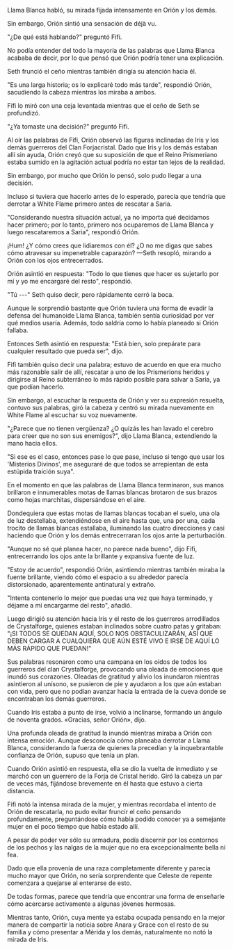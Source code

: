 
Llama Blanca habló, su mirada fijada intensamente en Orión y los demás.

Sin embargo, Orión sintió una sensación de déjà vu.

"¿De qué está hablando?" preguntó Fifi.

No podía entender del todo la mayoría de las palabras que Llama Blanca acababa de decir, por lo que pensó que Orión podría tener una explicación.

Seth frunció el ceño mientras también dirigía su atención hacia él.

"Es una larga historia; os lo explicaré todo más tarde", respondió Orión, sacudiendo la cabeza mientras los miraba a ambos.

Fifi lo miró con una ceja levantada mientras que el ceño de Seth se profundizó.

"¿Ya tomaste una decisión?" preguntó Fifi.

Al oír las palabras de Fifi, Orión observó las figuras inclinadas de Iris y los demás guerreros del Clan Forjacristal. Dado que Iris y los demás estaban allí sin ayuda, Orión creyó que su suposición de que el Reino Prismeriano estaba sumido en la agitación actual podría no estar tan lejos de la realidad.

Sin embargo, por mucho que Orión lo pensó, solo pudo llegar a una decisión.

Incluso si tuviera que hacerlo antes de lo esperado, parecía que tendría que derrotar a White Flame primero antes de rescatar a Saria.

"Considerando nuestra situación actual, ya no importa qué decidamos hacer primero; por lo tanto, primero nos ocuparemos de Llama Blanca y luego rescataremos a Saria", respondió Orión.

¡Hum! ¿Y cómo crees que lidiaremos con él? ¿O no me digas que sabes cómo atravesar su impenetrable caparazón? —Seth resopló, mirando a Orión con los ojos entrecerrados.

Orión asintió en respuesta: "Todo lo que tienes que hacer es sujetarlo por mí y yo me encargaré del resto", respondió.

"Tú ---" Seth quiso decir, pero rápidamente cerró la boca.

Aunque le sorprendió bastante que Orión tuviera una forma de evadir la defensa del humanoide Llama Blanca, también sentía curiosidad por ver qué medios usaría. Además, todo saldría como lo había planeado si Orión fallaba.

Entonces Seth asintió en respuesta: "Está bien, solo prepárate para cualquier resultado que pueda ser", dijo.

Fifi también quiso decir una palabra; estuvo de acuerdo en que era mucho más razonable salir de allí, rescatar a uno de los Prismerions heridos y dirigirse al Reino subterráneo lo más rápido posible para salvar a Saria, ya que podían hacerlo.

Sin embargo, al escuchar la respuesta de Orión y ver su expresión resuelta, contuvo sus palabras, giró la cabeza y centró su mirada nuevamente en White Flame al escuchar su voz nuevamente.

"¿Parece que no tienen vergüenza? ¿O quizás les han lavado el cerebro para creer que no son sus enemigos?", dijo Llama Blanca, extendiendo la mano hacia ellos.

"Si ese es el caso, entonces pase lo que pase, incluso si tengo que usar los 'Misterios Divinos', me aseguraré de que todos se arrepientan de esta estúpida traición suya".

En el momento en que las palabras de Llama Blanca terminaron, sus manos brillaron e innumerables motas de llamas blancas brotaron de sus brazos como hojas marchitas, dispersándose en el aire.

Dondequiera que estas motas de llamas blancas tocaban el suelo, una ola de luz destellaba, extendiéndose en el aire hasta que, una por una, cada trocito de llamas blancas estallaba, iluminando las cuatro direcciones y casi haciendo que Orión y los demás entrecerraran los ojos ante la perturbación.

"Aunque no sé qué planea hacer, no parece nada bueno", dijo Fifi, entrecerrando los ojos ante la brillante y expansiva fuente de luz.

"Estoy de acuerdo", respondió Orión, asintiendo mientras también miraba la fuente brillante, viendo cómo el espacio a su alrededor parecía distorsionado, aparentemente antinatural y extraño.

"Intenta contenerlo lo mejor que puedas una vez que haya terminado, y déjame a mí encargarme del resto", añadió.

Luego dirigió su atención hacia Iris y el resto de los guerreros arrodillados de Crystalforge, quienes estaban inclinados sobre cuatro patas y gritaban: "¡SI TODOS SE QUEDAN AQUÍ, SOLO NOS OBSTACULIZARÁN, ASÍ QUE DEBEN CARGAR A CUALQUIERA QUE AÚN ESTÉ VIVO E IRSE DE AQUÍ LO MÁS RÁPIDO QUE PUEDAN!"

Sus palabras resonaron como una campana en los oídos de todos los guerreros del clan Crystalforge, provocando una oleada de emociones que inundó sus corazones. Oleadas de gratitud y alivio los inundaron mientras asintieron al unísono, se pusieron de pie y ayudaron a los que aún estaban con vida, pero que no podían avanzar hacia la entrada de la cueva donde se encontraban los demás guerreros.

Cuando Iris estaba a punto de irse, volvió a inclinarse, formando un ángulo de noventa grados. «Gracias, señor Orión», dijo.

Una profunda oleada de gratitud la inundó mientras miraba a Orión con intensa emoción. Aunque desconocía cómo planeaba derrotar a Llama Blanca, considerando la fuerza de quienes la precedían y la inquebrantable confianza de Orión, supuso que tenía un plan.

Cuando Orión asintió en respuesta, ella se dio la vuelta de inmediato y se marchó con un guerrero de la Forja de Cristal herido. Giró la cabeza un par de veces más, fijándose brevemente en él hasta que estuvo a cierta distancia.

Fifi notó la intensa mirada de la mujer, y mientras recordaba el intento de Orión de rescatarla, no pudo evitar fruncir el ceño pensando profundamente, preguntándose cómo había podido conocer ya a semejante mujer en el poco tiempo que había estado allí.

A pesar de poder ver sólo su armadura, podía discernir por los contornos de los pechos y las nalgas de la mujer que no era excepcionalmente bella ni fea.

Dado que ella provenía de una raza completamente diferente y parecía mucho mayor que Orión, no sería sorprendente que Celeste de repente comenzara a quejarse al enterarse de esto.

De todas formas, parece que tendría que encontrar una forma de enseñarle cómo acercarse activamente a algunas jóvenes hermosas.

Mientras tanto, Orión, cuya mente ya estaba ocupada pensando en la mejor manera de compartir la noticia sobre Anara y Grace con el resto de su familia y cómo presentar a Mérida y los demás, naturalmente no notó la mirada de Iris.